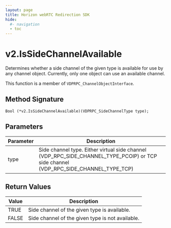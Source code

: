 ```yaml
---
layout: page
title: Horizon webRTC Redirection SDK
hide:
  #- navigation
  - toc
---
```

# v2.IsSideChannelAvailable

Determines whether a side channel of the given type is available for use by any channel object. Currently, only one object can use an available channel.

This function is a member of `VDPRPC_ChannelObjectInterface`.

## Method Signature
```
Bool (*v2.IsSideChannelAvailable)(VDPRPC_SideChannelType type);
```

## Parameters

| Parameter | Description |
| --------- | ----------- |
| type | Side channel type. Either virtual side channel (VDP_RPC_SIDE_CHANNEL_TYPE_PCOIP) or TCP side channel (VDP_RPC_SIDE_CHANNEL_TYPE_TCP) |

## Return Values

| Value | Description |
| ----- | ----------- |
| TRUE | Side channel of the given type is available. |
| FALSE | Side channel of the given type is not available. |



